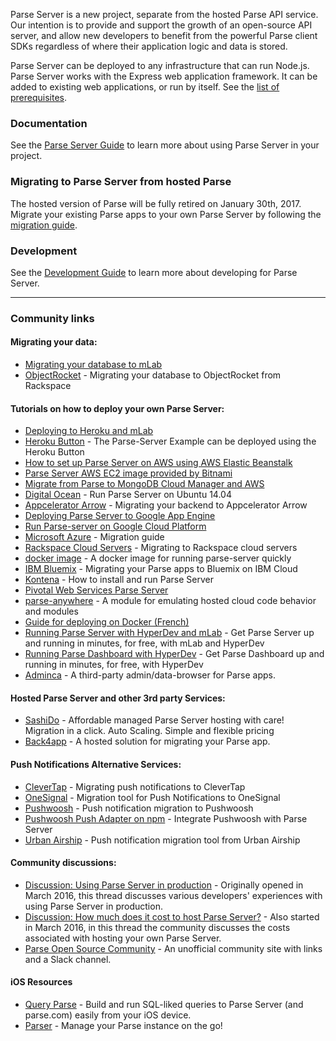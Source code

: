 Parse Server is a new project, separate from the hosted Parse API service.  Our intention is to provide and support the growth of an open-source API server, and allow new developers to benefit from the powerful Parse client SDKs regardless of where their application logic and data is stored.

Parse Server can be deployed to any infrastructure that can run Node.js. Parse Server works with the Express web application framework. It can be added to existing web applications, or run by itself. See the [list of prerequisites](https://github.com/ParsePlatform/parse-server/wiki/Parse-Server-Guide#prerequisites).

### Documentation

See the [Parse Server Guide](/ParsePlatform/parse-server/wiki/Parse-Server-Guide) to learn more about using Parse Server in your project.

### Migrating to Parse Server from hosted Parse

The hosted version of Parse will be fully retired on January 30th, 2017. Migrate your existing Parse apps to your own Parse Server by following the [migration guide](https://parse.com/migration).

### Development

See the [Development Guide](/ParsePlatform/parse-server/wiki/Development-Guide) to learn more about developing for Parse Server.

---

### Community links

#### Migrating your data:

* [Migrating your database to mLab](http://docs.mlab.com/migrating-from-parse/#choosing-a-plan)
* [ObjectRocket](https://objectrocket.com/blog/mongodb/move-your-parse-data-to-objectrocket) - Migrating your database to ObjectRocket from Rackspace

#### Tutorials on how to deploy your own Parse Server:

* [Deploying to Heroku and mLab](https://github.com/ParsePlatform/parse-server/wiki/Deploying-Parse-Server#deploying-to-heroku-and-mLab)
* [Heroku Button](https://github.com/ParsePlatform/parse-server-example) - The Parse-Server Example can be deployed using the Heroku Button
* [How to set up Parse Server on AWS using AWS Elastic Beanstalk](http://mobile.awsblog.com/post/TxCD57GZLM2JR/How-to-set-up-Parse-Server-on-AWS-using-AWS-Elastic-Beanstalk)
* [Parse Server AWS EC2 image provided by Bitnami](https://aws.amazon.com/marketplace/pp/B01BLQ17TO)
* [Migrate from Parse to MongoDB Cloud Manager and AWS](https://www.mongodb.com/migrate-from-parse-to-mongodb-cloud-manager-and-aws)
* [Digital Ocean](https://www.digitalocean.com/community/tutorials/how-to-run-parse-server-on-ubuntu-14-04) - Run Parse Server on Ubuntu 14.04
* [Appcelerator Arrow](http://www.appcelerator.com/blog/2016/02/your-very-own-mbaas-how-to-move-from-parse-to-appcelerator-arrow/) - Migrating your backend to Appcelerator Arrow
* [Deploying Parse Server to Google App Engine](https://medium.com/@justinbeckwith/deploying-parse-server-to-google-app-engine-6bc0b7451d50)
* [Run Parse-server on Google Cloud Platform](https://cloud.google.com/nodejs/resources/frameworks/parse-server)
* [Microsoft Azure](https://azure.microsoft.com/en-us/blog/azure-welcomes-parse-developers/) - Migration guide
* [Rackspace Cloud Servers](https://support.rackspace.com/how-to/migrating-from-parse-to-rackspace/) - Migrating to Rackspace cloud servers
* [docker image](https://hub.docker.com/r/instainer/parse-server) - A docker image for running parse-server quickly
* [IBM Bluemix](http://ibm.co/1Z00gMw) - Migrating your Parse apps to Bluemix on IBM Cloud
* [Kontena](http://blog.kontena.io/how-to-install-and-run-private-parse-server-in-production/) - How to install and run Parse Server
* [Pivotal Web Services Parse Server](https://github.com/cf-platform-eng/pws-parse-server)
* [parse-anywhere](https://github.com/flovilmart/parse-anywhere) - A module for emulating hosted cloud code behavior and modules
* [Guide for deploying on Docker (French)](https://medium.com/@DidierFranc/parse-com-ferme-parse-s-ouvre-cd426118fbbd)
* [Running Parse Server with HyperDev and mLab](https://github.com/ParsePlatform/parse-server/wiki/Running-Parse-Server-with-HyperDev-and-mLab) - Get Parse Server up and running in minutes, for free, with mLab and HyperDev
* [Running Parse Dashboard with HyperDev](https://github.com/ParsePlatform/parse-server/wiki/Running-Parse-Dashboard-with-HyperDev) - Get Parse Dashboard up and running in minutes, for free, with HyperDev
* [Adminca](http://adminca.com) - A third-party admin/data-browser for Parse apps.

#### Hosted Parse Server and other 3rd party Services:

* [SashiDo](https://www.sashido.io) - Affordable managed Parse Server hosting with care! Migration in a click. Auto Scaling. Simple and flexible pricing
* [Back4app](http://blog.back4app.com/2016/03/01/quick-wizard-migration/) - A hosted solution for migrating your Parse app.

#### Push Notifications Alternative Services:

* [CleverTap](https://clevertap.com/parse/) - Migrating push notifications to CleverTap
* [OneSignal](https://onesignal.com/parse) - Migration tool for Push Notifications to OneSignal
* [Pushwoosh](https://www.pushwoosh.com/parse/) - Push notification migration to Pushwoosh
* [Pushwoosh Push Adapter on npm](https://www.npmjs.com/package/pushwoosh-parse-adapter) - Integrate Pushwoosh with Parse Server
* [Urban Airship](https://www.urbanairship.com/parse-migration) - Push notification migration tool from Urban Airship

#### Community discussions:

* [Discussion: Using Parse Server in production](https://github.com/ParsePlatform/parse-server/issues/1106) - Originally opened in March 2016, this thread discusses various developers' experiences with using Parse Server in production.
* [Discussion: How much does it cost to host Parse Server?](https://github.com/ParsePlatform/parse-server/issues/1174) - Also started in March 2016, in this thread the community discusses the costs associated with hosting your own Parse Server.
* [Parse Open Source Community](http://parseopensource.github.io/) - An unofficial community site with links and a Slack channel.

#### iOS Resources

* [Query Parse](https://itunes.apple.com/de/app/query-parse/id1170245634?l=en&mt=8) - Build and run SQL-liked queries to Parse Server (and parse.com) easily from your iOS device.
* [Parser](https://itunes.apple.com/br/app/parser-browse-manage-parse/id1102677107?mt=8) - Manage your Parse instance on the go!